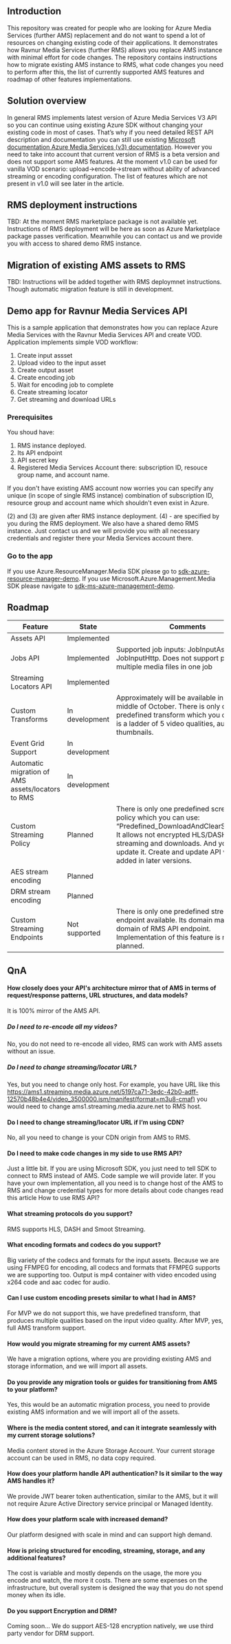 ## Introduction

This repository was created for people who are looking for Azure Media Services (further AMS) replacement and do not want to spend a lot of resources on changing existing code of their applications.
It demonstrates how Ravnur Media Services (further RMS) allows you replace AMS instance with minimal effort for code changes.
The repository contains instructions how to migrate existing AMS instance to RMS, what code changes you need to perform after this, the list of currently supported AMS features and roadmap of other features implementations.

## Solution overview

In general RMS implements latest version of Azure Media Services V3 API so you can continue using existing Azure SDK without changing your existing code in most of cases. That’s why if you need detailed REST API description and documentation you can still use existing [Microsoft documentation Azure Media Services (v3) documentation](https://learn.microsoft.com/en-us/azure/media-services/latest/). However you need to take into account that current version of RMS is a beta version and does not support some AMS features. At the moment v1.0 can be used for vanilla VOD scenario: upload->encode->stream without ability of advanced streaming or encoding configuration. The list of features which are not present in v1.0 will see later in the article.

## RMS deployment instructions

TBD: At the moment RMS marketplace package is not available yet. Instructions of RMS deployment will be here as soon as Azure Marketplace package passes verification.
Meanwhile you can contact us and we provide you with access to shared demo RMS instance.

## Migration of existing AMS assets to RMS

TBD: Instructions will be added together with RMS deploymnet instructions. Though automatic migration feature is still in development.

## Demo app for Ravnur Media Services API

This is a sample application that demonstrates how you can replace Azure Media Services with the Ravnur Media Services API and create VOD.
Application implements simple VOD workflow:
1. Create input assset
2. Upload video to the input asset
3. Create output asset
4. Create encoding job
5. Wait for encoding job to complete
6. Create streaming locator
7. Get streaming and download URLs

### Prerequisites

You shoud have:
1. RMS instance deployed.
2. Its API endpoint
3. API secret key
4. Registered Media Services Account there: subscription ID, resouce group name, and account name. 

If you don't have existing AMS account now worries you can specify any unique (in scope of single RMS instance) combination of subscription ID, resource group and account name which shouldn't even exist in Azure.

(2) and (3) are given after RMS instance deployment. (4) - are specified by you during the RMS deployment.
We also have a shared demo RMS instance. Just contact us and we will provide you with all necessary credentials and register there your Media Services account there.

### Go to the app

If you use Azure.ResourceManager.Media SDK please go to [sdk-azure-resource-manager-demo](sdk-azure-resource-manager-demo).
If you use Microsoft.Azure.Management.Media SDK please navigate to [sdk-ms-azure-management-demo](sdk-ms-azure-management-demo).

## Roadmap

| Feature | State | Comments |
|---------|-------|----------|
| Assets API | Implemented | |
| Jobs API | Implemented | Supported job inputs: JobInputAsset, JobInputHttp. Does not support  processing multiple media files in one job |
| Streaming Locators API | Implemented | |
| Custom Transforms | In development | Approximately will be available in the middle of October. There is only one predefined transform which you can use. It is a ladder of 5 video qualities, audio and thumbnails. |
| Event Grid Support | In development | |
| Automatic migration of AMS assets/locators to RMS | In development | |
| Custom Streaming Policy | Planned | There is only one predefined screaming policy which you can use: “Predefined_DownloadAndClearStreaming”. It allows not encrypted HLS/DASH streaming and downloads. And you cannot update it. Create and update API will be added in later versions. |
| AES stream encoding | Planned | |
| DRM stream encoding | Planned | |
| Custom Streaming Endpoints | Not supported | There is only one predefined streaming endpoint available. Its domain matches with domain of RMS API endpoint. Implementation of this feature is not planned. |

## QnA

#### How closely does your API's architecture mirror that of AMS in terms of request/response patterns, URL structures, and data models?
It is 100% mirror of the AMS API. 

##### Do I need to re-encode all my videos?
No, you do not need to re-encode all video, RMS can work with AMS assets without an issue.

##### Do I need to change streaming/locator URL?
Yes, but you need to change only host. For example, you have URL like this https://ams1.streaming.media.azure.net/5197ca71-3edc-42b0-adff-12570b48b4e4/video_3500000.ism/manifest(format=m3u8-cmaf) you would need to change ams1.streaming.media.azure.net to RMS host.

#### Do I need to change streaming/locator URL if I’m using CDN?
No, all you need to change is your CDN origin from AMS to RMS.

#### Do I need to make code changes in my side to use RMS API?
Just a little bit. If you are using Microsoft SDK, you just need to tell SDK to connect to RMS instead of AMS. Code sample we will provide later. If you have your own implementation, all you need is to change host of the AMS to RMS and change credential types for more details about code changes read this article How to use RMS API? 

#### What streaming protocols do you support?
RMS supports HLS, DASH and Smoot Streaming.

#### What encoding formats and codecs do you support?
Big variety of the codecs and formats for the input assets. Because we are using FFMPEG for encoding, all codecs and formats that FFMPEG supports we are supporting too.
Output is mp4 container with video encoded using x264 code and aac codec for audio.

#### Can I use custom encoding presets similar to what I had in AMS?
For MVP we do not support this, we have predefined transform, that produces multiple qualities based on the input video quality. 
After MVP, yes, full AMS transform support.

#### How would you migrate streaming for my current AMS assets?
We have a migration options, where you are providing existing AMS and storage information, and we will import all assets.

#### Do you provide any migration tools or guides for transitioning from AMS to your platform?
Yes, this would be an automatic migration process, you need to provide existing AMS information and we will import all of the assets.

#### Where is the media content stored, and can it integrate seamlessly with my current storage solutions?
Media content stored in the Azure Storage Account. Your current storage account can be used in RMS, no data copy required.

#### How does your platform handle API authentication? Is it similar to the way AMS handles it?
We provide JWT bearer token authentication, similar to the AMS, but it will not require Azure Active Directory service principal or Managed Identity.

#### How does your platform scale with increased demand?
Our platform designed with scale in mind and can support high demand. 

#### How is pricing structured for encoding, streaming, storage, and any additional features?
The cost is variable and mostly depends on the usage, the more you encode and watch, the more it costs.
There are some expenses on the infrastructure, but overall system is designed the way that you do not spend money when its idle.

#### Do you support Encryption and DRM?
Coming soon…  We do support AES-128 encryption natively, we use third party vendor for DRM support. 



